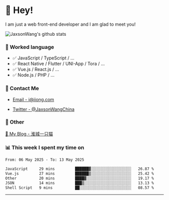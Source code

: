 # 👋 Hey!

I am just a web front-end developer and I am glad to meet you!

![JaxsonWang's github stats](https://github-readme-stats.vercel.app/api?username=JaxsonWang&&show_icons=true&&title_color=1abc9c&&icon_color=1abc9c)


### 📝 Worked language

- ✅ JavaScript / TypeScript / ...
- ✅ React Native / Flutter / UNI-App / Tora / ...
- ✅ Vue.js / React.js / ...
- ✅ Node.js / PHP / ...

### 📮 Contact Me

- [Email - i@iiong.com](mailto:i@iiong.com)

- [Twitter - @JaxsonWangChina](https://twitter.com/JaxsonWangChina)

### 🤪 Other

[📌 My Blog - 淮城一只猫](https://iiong.com)

### 📊 This week I spent my time on

<!--START_SECTION:waka-->

```txt
From: 06 May 2025 - To: 13 May 2025

JavaScript     29 mins         ██████▓░░░░░░░░░░░░░░░░░░   26.87 %
Vue.js         27 mins         ██████▒░░░░░░░░░░░░░░░░░░   25.42 %
Other          20 mins         ████▓░░░░░░░░░░░░░░░░░░░░   19.17 %
JSON           14 mins         ███▒░░░░░░░░░░░░░░░░░░░░░   13.13 %
Shell Script   9 mins          ██░░░░░░░░░░░░░░░░░░░░░░░   08.57 %
```

<!--END_SECTION:waka-->

---
